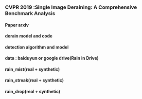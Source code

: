 ### CVPR 2019 :Single Image Deraining: A Comprehensive Benchmark Analysis

#### Paper arxiv 

#### derain model and code

#### detection algorithm and model

#### data : baiduyun or google drive(Rain in Drive)

#### rain_mist(real + synthetic)

#### rain_streak(real + synthetic)

#### rain_drop(real + synthetic)
